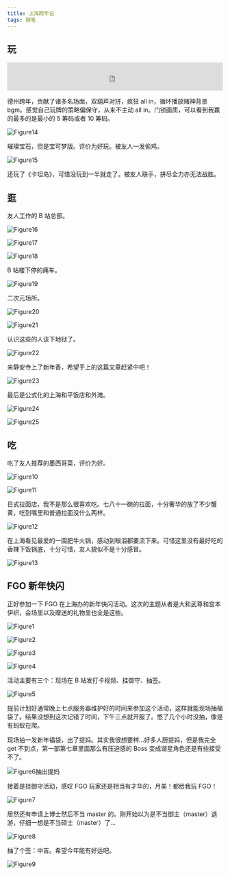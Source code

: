 ```yaml
---
title: 上海跨年记
tags: 随笔
---
```


## 玩

<iframe src="https://i.y.qq.com/n2/m/outchain/player/index.html?songid=7348470&songtype=0" border="0" frameborder="no" width="100%" height="66"></iframe>

德州跨年，贡献了诸多名场面，双葫芦对拼，疯狂 all in，循环播放赌神背景 bgm。感觉自己玩牌的策略偏保守，从来不主动 all in。门锁画质，可以看到我赢的最多的是最小的 5 筹码或者 10 筹码。

![Figure14](https://Mizuno-Ai.wu-kan.cn/assets/image/2025/01/01/14.webp)

璀璨宝石，但是宝可梦版。评价为好玩。被友人一发偷鸡。

![Figure15](https://Mizuno-Ai.wu-kan.cn/assets/image/2025/01/01/15.webp)

还玩了《卡坦岛》，可惜没玩到一半就走了。被友人联手，拼尽全力亦无法战胜。

## 逛

友人工作的 B 站总部。

![Figure16](https://Mizuno-Ai.wu-kan.cn/assets/image/2025/01/01/16.webp)

![Figure17](https://Mizuno-Ai.wu-kan.cn/assets/image/2025/01/01/17.webp)

![Figure18](https://Mizuno-Ai.wu-kan.cn/assets/image/2025/01/01/18.webp)

B 站楼下停的痛车。

![Figure19](https://Mizuno-Ai.wu-kan.cn/assets/image/2025/01/01/19.webp)

二次元场所。

![Figure20](https://Mizuno-Ai.wu-kan.cn/assets/image/2025/01/01/20.webp)

![Figure21](https://Mizuno-Ai.wu-kan.cn/assets/image/2025/01/01/21.webp)

认识这些的人该下地狱了。

![Figure22](https://Mizuno-Ai.wu-kan.cn/assets/image/2025/01/01/22.webp)

来静安寺上了新年香，希望手上的这篇文章赶紧中吧！

![Figure23](https://Mizuno-Ai.wu-kan.cn/assets/image/2025/01/01/23.webp)

最后是公式化的上海和平饭店和外滩。

![Figure24](https://Mizuno-Ai.wu-kan.cn/assets/image/2025/01/01/24.webp)

![Figure25](https://Mizuno-Ai.wu-kan.cn/assets/image/2025/01/01/25.webp)

## 吃

吃了友人推荐的墨西哥菜，评价为好。

![Figure10](https://Mizuno-Ai.wu-kan.cn/assets/image/2025/01/01/10.webp)

![Figure11](https://Mizuno-Ai.wu-kan.cn/assets/image/2025/01/01/11.webp)

日式拉面店，我不是那么很喜欢吃。七八十一碗的拉面，十分奢华的放了不少蟹黄，吃到嘴里和普通拉面没什么两样。

![Figure12](https://Mizuno-Ai.wu-kan.cn/assets/image/2025/01/01/12.webp)

在上海看见最爱的一围肥牛火锅，感动到眼泪都要流下来。可惜这里没有最好吃的香辣下饭锅底，十分可惜，友人貌似不是十分感冒。

![Figure13](https://Mizuno-Ai.wu-kan.cn/assets/image/2025/01/01/13.webp)

## FGO 新年快闪

正好参加一下 FGO 在上海办的新年快闪活动。这次的主题从者是大和武尊和宫本伊织，会场里以及赠送的礼物里也全是这些。

![Figure1](https://Mizuno-Ai.wu-kan.cn/assets/image/2025/01/01/1.webp)

![Figure2](https://Mizuno-Ai.wu-kan.cn/assets/image/2025/01/01/2.webp)

![Figure3](https://Mizuno-Ai.wu-kan.cn/assets/image/2025/01/01/3.webp)

![Figure4](https://Mizuno-Ai.wu-kan.cn/assets/image/2025/01/01/4.webp)

活动主要有三个：现场在 B 站发打卡视频、挂御守、抽签。

![Figure5](https://Mizuno-Ai.wu-kan.cn/assets/image/2025/01/01/5.webp)

提前计划好通常晚上七点服务器维护好的时间来参加这个活动，这样就能现场抽福袋了。结果没想到这次记错了时间，下午三点就开服了。憋了几个小时没抽，像是有蚂蚁在爬。

现场抽一发新年福袋，出了提妈。其实我很想要梣…好多人厨提妈，但是我完全 get 不到点，第一部第七章里面那么有压迫感的 Boss 变成谐星角色还是有些接受不了。

![Figure6抽出提妈](https://Mizuno-Ai.wu-kan.cn/assets/image/2025/01/01/6.webp)

接着是挂御守活动，感叹 FGO 玩家还是相当有才华的，月美！都给我玩 FGO！

![Figure7](https://Mizuno-Ai.wu-kan.cn/assets/image/2025/01/01/7.webp)

居然还有申请上博士然后不当 master 的。刚开始以为是不当御主（master）退游，仔细一想是不当硕士（master）了…

![Figure8](https://Mizuno-Ai.wu-kan.cn/assets/image/2025/01/01/8.webp)

抽了个签：中吉。希望今年能有好运吧。

![Figure9](https://Mizuno-Ai.wu-kan.cn/assets/image/2025/01/01/9.webp)
